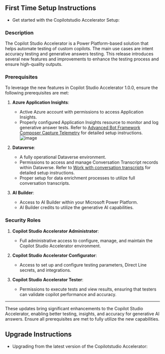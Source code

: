 ## First Time Setup Instructions
- Get started with the Copilotstudio Accelerator Setup:
### Description
The Copilot Studio Accelerator is a Power Platform-based solution that helps automate testing of custom copilots. The main use cases are intent accuracy testing and generative answers testing. This release introduces several new features and improvements to enhance the testing process and ensure high-quality outputs.

### Prerequisites

To leverage the new features in Copilot Studio Accelerator 1.0.0, ensure the following prerequisites are met:

1. **Azure Application Insights**:
   - Active Azure account with permissions to access Application Insights.
   - Properly configured Application Insights resource to monitor and log generative answer tests. Refer to [Advanced Bot Framework Composer Capture Telemetry](https://learn.microsoft.com/en-us/microsoft-copilot-studio/advanced-bot-framework-composer-capture-telemetry?tabs=webApp) for detailed setup instructions.
   ![image](https://github.com/microsoft/Powercat-Copilotstudio-Accelerator/assets/29349597/15433968-151c-47dc-833a-2473ae736e86)

2. **Dataverse**:
   - A fully operational Dataverse environment.
   - Permissions to access and manage Conversation Transcript records within Dataverse. Refer to [Work with conversation transcripts](https://learn.microsoft.com/en-us/microsoft-copilot-studio/analytics-sessions-transcripts) for detailed setup instructions.
   - Proper setup for data enrichment processes to utilize full conversation transcripts.

3. **AI Builder**:
   - Access to AI Builder within your Microsoft Power Platform.
   - AI Builder credits to utilize the generative AI capabilities.


### Security Roles

1. **Copilot Studio Accelerator Administrator**:
   - Full administrative access to configure, manage, and maintain the Copilot Studio Accelerator environment.

2. **Copilot Studio Accelerator Configurator**:
   - Access to set up and configure testing parameters, Direct Line secrets, and integrations.

3. **Copilot Studio Accelerator Tester**:
   - Permissions to execute tests and view results, ensuring that testers can validate copilot performance and accuracy.

---

These updates bring significant enhancements to the Copilot Studio Accelerator, enabling better testing, insights, and accuracy for generative AI answers. Ensure all prerequisites are met to fully utilize the new capabilities.


## Upgrade Instructions
- Upgrading from the latest version of the Copilotstudio Accelerator:
